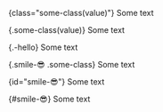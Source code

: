 {class="some-class(value)"}
Some text

{.some-class(value)}
Some text

{.-hello}
Some text

{.smile-😎 .some-class}
Some text

{id="smile-😎"}
Some text

{#smile-😎}
Some text
